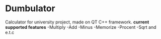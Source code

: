 # Dumbulator
Calculator for university project, made on QT C++ framework.
**current supported features**
-Multiply
-Add
-Minus
-Memorize
-Procent
-Sqrt
and e.t.c